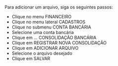 Para adicionar um arquivo, siga os seguintes passos:

* Clique no menu FINANCEIRO
* Clique no menu lateral CADASTROS
* Clique no submenu CONTA BANCÁRIA
* Selecione uma conta bancária
* Clique em ... CONSOLIDAÇÃO BANCÁRIA
* Clique em REGISTRAR NOVA CONSOLIDAÇÃO
* Clique em ADICIONAR ARQUIVO
* Selecione o arquivo desejado
* Clique em SALVAR